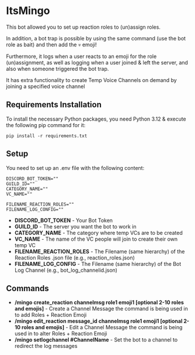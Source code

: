 # ItsMingo

This bot allowed you to set up reaction roles to (un)assign roles.

In addition, a bot trap is possible by using the same command (use the bot role as bait) and then add the :skull: emoji!

Furthermore, it logs when a user reacts to an emoji for the role (un)assignment, as well as logging when a user joined & left the server, and also when someone triggered the bot trap.

It has extra functionality to create Temp Voice Channels on demand by joining a specified voice channel

## Requirements Installation

To install the necessary Python packages, you need Python 3.12 & execute the following pip command for it:
```
pip install -r requirements.txt
```

## Setup

You need to set up an .env file with the following content:
```
DISCORD_BOT_TOKEN=""
GUILD_ID=""
CATEGORY_NAME=""
VC_NAME=""

FILENAME_REACTION_ROLES=""
FILENAME_LOG_CONFIG=""
```

* **DISCORD_BOT_TOKEN** - Your Bot Token
* **GUILD_ID** - The server you want the bot to work in
* **CATEGORY_NAME** - The category where temp VCs are to be created
* **VC_NAME** - The name of the VC people will join to create their own temp VC
* **FILENAME_REACTION_ROLES** - The Filename (same hierarchy) of the Reaction Roles .json file (e.g., reaction_roles.json)
* **FILENAME_LOG_CONFIG** - The Filename (same hierarchy) of the Bot Log Channel (e.g., bot_log_channelid.json)

## Commands

* **/mingo create_reaction channelmsg role1 emoji1 [optional 2-10 roles and emojis]** - Create a Channel Message the command is being used in to add Roles + Reaction Emoji
* **/mingo edit_reaction message_id channelmsg role1 emoji1 [optional 2-10 roles and emojis]** - Edit a Channel Message the command is being used in to alter Roles + Reaction Emoji
* **/mingo setlogchannel #ChannelName** - Set the bot to a channel to redirect the log messages